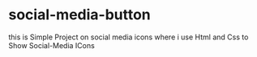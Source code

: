 # social-media-button
this is Simple Project on social media icons where i use Html and Css to Show Social-Media ICons
